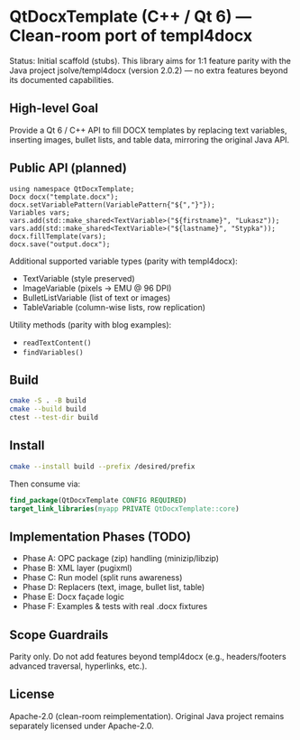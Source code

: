 # QtDocxTemplate (C++ / Qt 6) — Clean-room port of templ4docx

Status: Initial scaffold (stubs). This library aims for 1:1 feature parity with the Java project jsolve/templ4docx (version 2.0.2) — no extra features beyond its documented capabilities.

## High-level Goal
Provide a Qt 6 / C++ API to fill DOCX templates by replacing text variables, inserting images, bullet lists, and table data, mirroring the original Java API.

## Public API (planned)
```
using namespace QtDocxTemplate;
Docx docx("template.docx");
docx.setVariablePattern(VariablePattern{"${","}"});
Variables vars;
vars.add(std::make_shared<TextVariable>("${firstname}", "Lukasz"));
vars.add(std::make_shared<TextVariable>("${lastname}", "Stypka"));
docx.fillTemplate(vars);
docx.save("output.docx");
```

Additional supported variable types (parity with templ4docx):
- TextVariable (style preserved)
- ImageVariable (pixels → EMU @ 96 DPI)
- BulletListVariable (list of text or images)
- TableVariable (column-wise lists, row replication)

Utility methods (parity with blog examples):
- `readTextContent()`
- `findVariables()`

## Build
```bash
cmake -S . -B build
cmake --build build
ctest --test-dir build
```

## Install
```bash
cmake --install build --prefix /desired/prefix
```
Then consume via:
```cmake
find_package(QtDocxTemplate CONFIG REQUIRED)
target_link_libraries(myapp PRIVATE QtDocxTemplate::core)
```

## Implementation Phases (TODO)
- Phase A: OPC package (zip) handling (minizip/libzip)
- Phase B: XML layer (pugixml)
- Phase C: Run model (split runs awareness)
- Phase D: Replacers (text, image, bullet list, table)
- Phase E: Docx façade logic
- Phase F: Examples & tests with real .docx fixtures

## Scope Guardrails
Parity only. Do not add features beyond templ4docx (e.g., headers/footers advanced traversal, hyperlinks, etc.).

## License
Apache-2.0 (clean-room reimplementation). Original Java project remains separately licensed under Apache-2.0.
